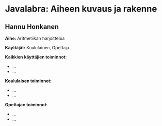 ﻿# Javalabra: Aiheen kuvaus ja rakenne
## Hannu Honkanen

**Aihe:** Aritmetiikan harjoittelua

**Käyttäjät:** Koululainen, Opettaja

**Kaikkien käyttäjien toiminnot:**
- ...
- ...

**Koululaisen toiminnot:**
- ...
- ...

**Opettajan toiminnot:**
- ...
- ...

